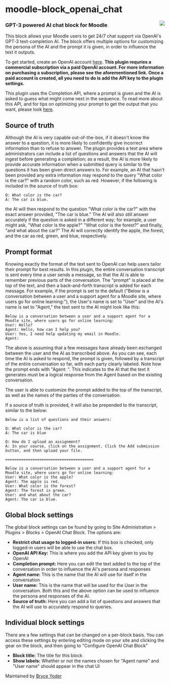 # moodle-block_openai_chat

<img align="right" src="https://user-images.githubusercontent.com/33644013/162025197-52c34e24-66a8-46e7-ab95-b0f65268031b.png" />

### GPT-3 powered AI chat block for Moodle

This block allows your Moodle users to get 24/7 chat support via OpenAI's GPT-3 text-completion AI. The block offers multiple options for customizing the persona of the AI and the prompt it is given, in order to influence the text it outputs.

To get started, create an OpenAI account [here](https://openai.com/api/). **This plugin requries a commercial subscription via a paid OpenAI account. For more information on purchasing a subscription, please see the aforementioned link. Once a paid account is created, all you need to do is add the API key to the plugin settings.**

This plugin uses the Completion API, where a prompt is given and the AI is asked to guess what might come next in the sequence. To read more about this API, and for tips on optimizing your prompt to get the output that you want, please look [here](https://beta.openai.com/docs/guides/completion/introduction).

## Source of truth

Although the AI is very capable out-of-the-box, if it doesn't know the answer to a question, it is more likely to confidently give incorrect information  than to refuse to answer. The plugin provides a text area where administrators can include a list of questions and answers that the AI will ingest before generating a completion; as a result, the AI is more likely to provide accurate information when a submitted query is similar to the questions it has been given direct answers to. For example, an AI that hasn't been provided any extra information may respond to the query "What color is the car?" with a random color, such as red. However, if the following is included in the source of truth box:
```
Q: What color is the car?
A: The car is blue.
```
the AI will then respond to the question "What color is the car?" with the exact answer provided, "The car is blue." The AI will also still answer accurately if the question is asked in a different way; for example, a user might ask, "What color is the apple?" "What color is the forest?" and finally, "and what about the car?" The AI will correctly identify the apple, the forest, and the car as red, green, and blue, respectively.

## Prompt format

Knowing exactly the format of the text sent to OpenAI can help users tailor their prompt for best results. In this plugin, the entire conversation transcript is sent every time a user sends a message, so that the AI is able to remember previous parts of the conversation. The "prompt" is placed at the top of the text, and then a back-and-forth transcript is added for each message. For example, if the prompt is set to the default ("Below is a conversation between a user and a support agent for a Moodle site, where users go for online learning:"), the User's name is set to "User" and the AI's name is set to "Agent," the text sent to the AI might look like this:

```
Below is a conversation between a user and a support agent for a Moodle site, where users go for online learning:
User: Hello?
Agent: Hello, how can I help you?
User: Yes, I need help updating my email in Moodle.
Agent: 
```
The above is assuming that a few messages have already been exchanged between the user and the AI as transcribed above. As you can see, each time the AI is asked to respond, the prompt is given, followed by a transcript of the entire conversation so far, with each party clearly labeled. Note how the prompt ends with "Agent: ". This indicates to the AI that the text it generates must be a logical response from the Agent based on the existing conversation.

The user is able to customize the prompt added to the top of the transcript, as well as the names of the parties of the conversation.

If a source of truth is provided, it will also be prepended to the transcript, similar to the below:
```
Below is a list of questions and their answers:

Q: What color is the car?
A: The car is blue

Q: How do I upload an assignment?
A: In your course, click on the assignment. Click the Add submission button, and then upload your file.

=======================================

Below is a conversation between a user and a support agent for a Moodle site, where users go for online learning:
User: What color is the apple?
Agent: The apple is red.
User: What color is the forest?
Agent: The forest is green.
User: and what about the car?
Agent: The car is blue.
```

## Global block settings

The global block settings can be found by going to Site Administration > Plugins > Blocks > OpenAI Chat Block. The options are:
-  **Restrict chat usage to logged-in users:** If this box is checked, only logged-in users will be able to use the chat box.
-  **OpenAI API Key:** This is where you add the API key given to you by OpenAI
-  **Completion prompt:** Here you can edit the text added to the top of the conversation in order to influence the AI's persona and responses
-  **Agent name:** This is the name that the AI will use for itself in the conversation
-  **User name:** This is the name that will be used for the User in the conversation. Both this and the above option can be used to influence the persona and responses of the AI.
-  **Source of truth:** Here you can add a list of questions and answers that the AI will use to accurately respond to queries.

## Individual block settings

There are a few settings that can be changed on a per-block basis. You can access these settings by entering editing mode on your site and clicking the gear on the block, and then going to "Configure OpenAI Chat Block"

- **Block title:** The title for this block
- **Show labels:** Whether or not the names chosen for "Agent name" and "User name" should appear in the chat UI

Maintained by [Bryce Yoder](https://bryceyoder.com)
